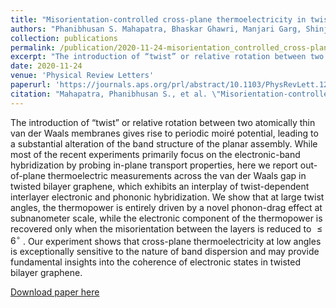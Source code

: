 ```yaml
---
title: "Misorientation-controlled cross-plane thermoelectricity in twisted bilayer graphene"
authors: "Phanibhusan S. Mahapatra, Bhaskar Ghawri, Manjari Garg, Shinjan Mandal, K. Watanabe, T. Taniguchi, Manish Jain, Subroto Mukerjee, and Arindam Ghosh"
collection: publications
permalink: /publication/2020-11-24-misorientation_controlled_cross-plane_thermoelectricity_tBLG
excerpt: "The introduction of “twist” or relative rotation between two atomically thin van der Waals membranes gives rise to periodic moiré potential, leading to a substantial alteration of the band structure of the planar assembly. While most of the recent experiments primarily focus on the electronic-band hybridization by probing in-plane transport properties, here we report out-of-plane thermoelectric measurements across the van der Waals gap in twisted bilayer graphene" 
date: 2020-11-24
venue: 'Physical Review Letters'
paperurl: 'https://journals.aps.org/prl/abstract/10.1103/PhysRevLett.125.226802'
citation: "Mahapatra, Phanibhusan S., et al. \"Misorientation-controlled cross-plane thermoelectricity in twisted bilayer graphene.\" Physical Review Letters 125.22 (2020): 226802."
---
```

The introduction of “twist” or relative rotation between two atomically thin van der Waals membranes gives rise to periodic moiré potential, leading to a substantial alteration of the band structure of the planar assembly. While most of the recent experiments primarily focus on the electronic-band hybridization by probing in-plane transport properties, here we report out-of-plane thermoelectric measurements across the van der Waals gap in twisted bilayer graphene, which exhibits an interplay of twist-dependent interlayer electronic and phononic hybridization. We show that at large twist angles, the thermopower is entirely driven by a novel phonon-drag effect at subnanometer scale, while the electronic component of the thermopower is recovered only when the misorientation between the layers is reduced to $\le 6^{\circ}$
. Our experiment shows that cross-plane thermoelectricity at low angles is exceptionally sensitive to the nature of band dispersion and may provide fundamental insights into the coherence of electronic states in twisted bilayer graphene.

[Download paper here](http://shinjanm.github.io/files/PhysRevLett.125.226802)
